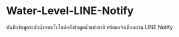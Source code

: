 # Water-Level-LINE-Notify
บันทึกข้อมูลระดับน้ำจากเว็บไซต์คลังข้อมูลน้ำแห่งชาติ พร้อมแจ้งเตือนผ่าน LINE Notify
